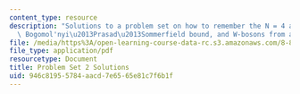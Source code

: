 ```yaml
---
content_type: resource
description: "Solutions to a problem set on how to remember the N = 4 action, the\
  \ Bogomol'nyi\u2013Prasad\u2013Sommerfield bound, and W-bosons from adjoint higgsing. "
file: /media/https%3A/open-learning-course-data-rc.s3.amazonaws.com/8-821-string-theory-fall-2008/946c81955784aacd7e6565e81c7f6b1f_soln02.pdf
file_type: application/pdf
resourcetype: Document
title: Problem Set 2 Solutions
uid: 946c8195-5784-aacd-7e65-65e81c7f6b1f
---
```

